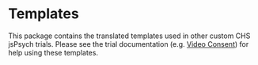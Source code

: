 # Templates

This package contains the translated templates used in other custom CHS jsPsych
trials. Please see the trial documentation (e.g.
[Video Consent](../record/README.md#video-consent-plugin)) for help using these
templates.
